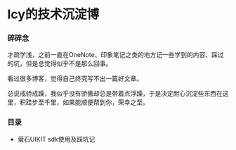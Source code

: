 # Icy的技术沉淀博
### 碎碎念
才疏学浅，之前一直在OneNote、印象笔记之类的地方记一些学到的内容、踩过的坑，但是总觉得似乎不是那么回事。  

看过很多博客，觉得自己终究写不出一篇好文章。  

总说戒骄戒躁，我似乎没有骄傲却总是带着点浮躁，于是决定耐心沉淀些东西在这里，积跬步至千里，如果能顺便帮到你，荣幸之至。

### 目录
* 萤石UIKIT sdk使用及踩坑记
